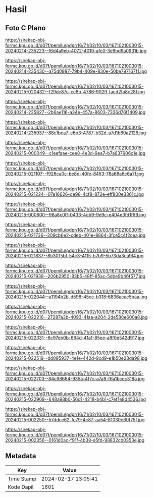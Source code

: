 # Hasil

## Foto C Plano

https://sirekap-obj-formc.kpu.go.id/d07f/pemilu/pdpr/16/71/02/10/03/1671021003015-20240214-235223--f6d4a9eb-4072-4019-afc0-3e9bd9a0931b.jpg

https://sirekap-obj-formc.kpu.go.id/d07f/pemilu/pdpr/16/71/02/10/03/1671021003015-20240214-235430--a75d0987-79b4-409e-830e-50be797167f1.jpg

https://sirekap-obj-formc.kpu.go.id/d07f/pemilu/pdpr/16/71/02/10/03/1671021003015-20240215-020432--f29dc87c-cc8b-4786-9029-facd2fa8c28f.jpg

https://sirekap-obj-formc.kpu.go.id/d07f/pemilu/pdpr/16/71/02/10/03/1671021003015-20240214-235827--2b6ae116-a34e-457a-8603-7336d76f1409.jpg

https://sirekap-obj-formc.kpu.go.id/d07f/pemilu/pdpr/16/71/02/10/03/1671021003015-20240214-235937--88c1bca7-c6b3-4787-b32d-a7d1b60a2126.jpg

https://sirekap-obj-formc.kpu.go.id/d07f/pemilu/pdpr/16/71/02/10/03/1671021003015-20240215-000049--c1eefaae-cee8-4e3d-9ea7-b7a637906c1e.jpg

https://sirekap-obj-formc.kpu.go.id/d07f/pemilu/pdpr/16/71/02/10/03/1671021003015-20240215-021107--f926ca0c-be8d-40fe-8453-78a68a6c6a7f.jpg

https://sirekap-obj-formc.kpu.go.id/d07f/pemilu/pdpr/16/71/02/10/03/1671021003015-20240215-021224--07e16626-de98-4cf8-872e-eff800e3361c.jpg

https://sirekap-obj-formc.kpu.go.id/d07f/pemilu/pdpr/16/71/02/10/03/1671021003015-20240215-000600--98a8c0ff-0433-4db9-9e9c-e404e3fd1f69.jpg

https://sirekap-obj-formc.kpu.go.id/d07f/pemilu/pdpr/16/71/02/10/03/1671021003015-20240215-021736--209cb6e2-cdeb-401e-8864-3fce5c4f2cea.jpg

https://sirekap-obj-formc.kpu.go.id/d07f/pemilu/pdpr/16/71/02/10/03/1671021003015-20240215-021837--8b3015bf-54c3-4115-b7b9-5b73da3ca9f4.jpg

https://sirekap-obj-formc.kpu.go.id/d07f/pemilu/pdpr/16/71/02/10/03/1671021003015-20240215-021938--206b2950-83b5-48ff-85ac-5dbe9b46f577.jpg

https://sirekap-obj-formc.kpu.go.id/d07f/pemilu/pdpr/16/71/02/10/03/1671021003015-20240215-022044--a1194b2b-d598-45cc-b318-6836acac5baa.jpg

https://sirekap-obj-formc.kpu.go.id/d07f/pemilu/pdpr/16/71/02/10/03/1671021003015-20240215-022216--27287a3b-4093-41aa-a204-2de588e600a8.jpg

https://sirekap-obj-formc.kpu.go.id/d07f/pemilu/pdpr/16/71/02/10/03/1671021003015-20240215-022331--6c97eb0b-664d-41a1-85ee-a8f0e542d917.jpg

https://sirekap-obj-formc.kpu.go.id/d07f/pemilu/pdpr/16/71/02/10/03/1671021003015-20240215-022519--dd095937-4e1e-442d-9cd9-e1b50e23da98.jpg

https://sirekap-obj-formc.kpu.go.id/d07f/pemilu/pdpr/16/71/02/10/03/1671021003015-20240215-022703--84c98664-935a-4f7c-a7a9-f6a1bcec318a.jpg

https://sirekap-obj-formc.kpu.go.id/d07f/pemilu/pdpr/16/71/02/10/03/1671021003015-20240215-022909--648a98b0-56d1-4218-b4b1-c7ef1e8d4536.jpg

https://sirekap-obj-formc.kpu.go.id/d07f/pemilu/pdpr/16/71/02/10/03/1671021003015-20240215-002250--57ddce62-fc79-4c87-aa54-81030c60f75f.jpg

https://sirekap-obj-formc.kpu.go.id/d07f/pemilu/pdpr/16/71/02/10/03/1671021003015-20240215-002356--0161d0ac-f91f-4b38-a5fd-98832cb0353e.jpg


## Metadata

| Key        | Value               |
| ---------- | ------------------- |
| Time Stamp | 2024-02-17 13:05:41 |
| Kode Dapil | 1601                |



